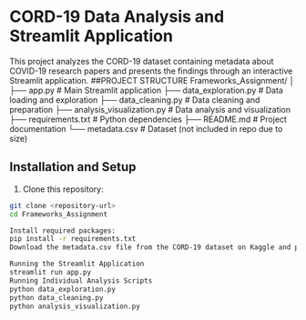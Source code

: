 # CORD-19 Data Analysis and Streamlit Application

This project analyzes the CORD-19 dataset containing metadata about COVID-19 research papers and presents the findings through an interactive Streamlit application.
##PROJECT STRUCTURE
Frameworks_Assignment/
│
├── app.py                   # Main Streamlit application
├── data_exploration.py      # Data loading and exploration
├── data_cleaning.py         # Data cleaning and preparation
├── analysis_visualization.py # Data analysis and visualization
├── requirements.txt         # Python dependencies
├── README.md                # Project documentation
└── metadata.csv             # Dataset (not included in repo due to size)


## Installation and Setup

1. Clone this repository:
```bash
git clone <repository-url>
cd Frameworks_Assignment

Install required packages:
pip install -r requirements.txt
Download the metadata.csv file from the CORD-19 dataset on Kaggle and place it in the project directory.

Running the Streamlit Application
streamlit run app.py
Running Individual Analysis Scripts
python data_exploration.py
python data_cleaning.py
python analysis_visualization.py
